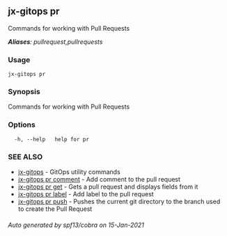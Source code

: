 ## jx-gitops pr

Commands for working with Pull Requests

***Aliases**: pullrequest,pullrequests*

### Usage

```
jx-gitops pr
```

### Synopsis

Commands for working with Pull Requests

### Options

```
  -h, --help   help for pr
```

### SEE ALSO

* [jx-gitops](jx-gitops.md)	 - GitOps utility commands
* [jx-gitops pr comment](jx-gitops_pr_comment.md)	 - Add comment to the pull request
* [jx-gitops pr get](jx-gitops_pr_get.md)	 - Gets a pull request and displays fields from it
* [jx-gitops pr label](jx-gitops_pr_label.md)	 - Add label to the pull request
* [jx-gitops pr push](jx-gitops_pr_push.md)	 - Pushes the current git directory to the branch used to create the Pull Request

###### Auto generated by spf13/cobra on 15-Jan-2021
